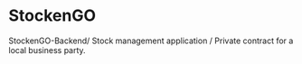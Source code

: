 # StockenGO
StockenGO-Backend/ Stock management application / Private contract for a local business party.
